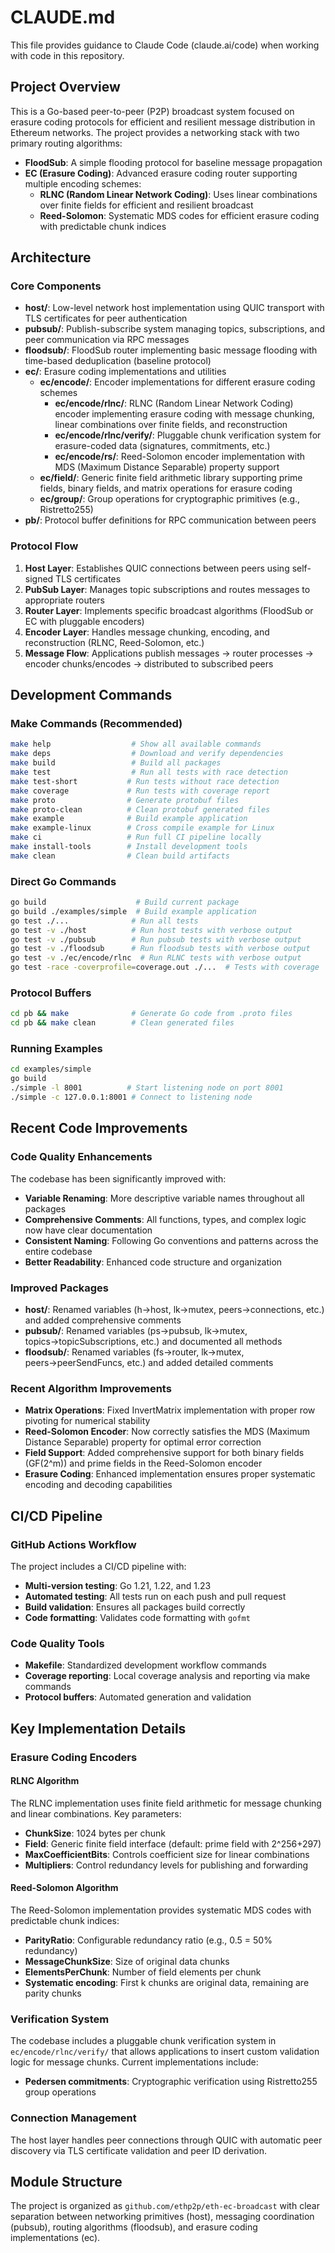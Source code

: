 # CLAUDE.md

This file provides guidance to Claude Code (claude.ai/code) when working with code in this repository.

## Project Overview

This is a Go-based peer-to-peer (P2P) broadcast system focused on erasure coding protocols for efficient and resilient message distribution in Ethereum networks. The project provides a networking stack with two primary routing algorithms:

- **FloodSub**: A simple flooding protocol for baseline message propagation
- **EC (Erasure Coding)**: Advanced erasure coding router supporting multiple encoding schemes:
  - **RLNC (Random Linear Network Coding)**: Uses linear combinations over finite fields for efficient and resilient broadcast
  - **Reed-Solomon**: Systematic MDS codes for efficient erasure coding with predictable chunk indices

## Architecture

### Core Components

- **host/**: Low-level network host implementation using QUIC transport with TLS certificates for peer authentication
- **pubsub/**: Publish-subscribe system managing topics, subscriptions, and peer communication via RPC messages  
- **floodsub/**: FloodSub router implementing basic message flooding with time-based deduplication (baseline protocol)
- **ec/**: Erasure coding implementations and utilities
  - **ec/encode/**: Encoder implementations for different erasure coding schemes
    - **ec/encode/rlnc/**: RLNC (Random Linear Network Coding) encoder implementing erasure coding with message chunking, linear combinations over finite fields, and reconstruction
    - **ec/encode/rlnc/verify/**: Pluggable chunk verification system for erasure-coded data (signatures, commitments, etc.)
    - **ec/encode/rs/**: Reed-Solomon encoder implementation with MDS (Maximum Distance Separable) property support
  - **ec/field/**: Generic finite field arithmetic library supporting prime fields, binary fields, and matrix operations for erasure coding
  - **ec/group/**: Group operations for cryptographic primitives (e.g., Ristretto255)
- **pb/**: Protocol buffer definitions for RPC communication between peers

### Protocol Flow

1. **Host Layer**: Establishes QUIC connections between peers using self-signed TLS certificates
2. **PubSub Layer**: Manages topic subscriptions and routes messages to appropriate routers
3. **Router Layer**: Implements specific broadcast algorithms (FloodSub or EC with pluggable encoders)
4. **Encoder Layer**: Handles message chunking, encoding, and reconstruction (RLNC, Reed-Solomon, etc.)
5. **Message Flow**: Applications publish messages → router processes → encoder chunks/encodes → distributed to subscribed peers

## Development Commands

### Make Commands (Recommended)
```bash
make help                  # Show all available commands
make deps                  # Download and verify dependencies
make build                 # Build all packages
make test                  # Run all tests with race detection
make test-short           # Run tests without race detection
make coverage             # Run tests with coverage report
make proto                # Generate protobuf files
make proto-clean          # Clean protobuf generated files
make example              # Build example application
make example-linux        # Cross compile example for Linux
make ci                   # Run full CI pipeline locally
make install-tools        # Install development tools
make clean                # Clean build artifacts
```

### Direct Go Commands
```bash
go build                    # Build current package
go build ./examples/simple  # Build example application
go test ./...              # Run all tests
go test -v ./host          # Run host tests with verbose output
go test -v ./pubsub        # Run pubsub tests with verbose output
go test -v ./floodsub      # Run floodsub tests with verbose output
go test -v ./ec/encode/rlnc  # Run RLNC tests with verbose output
go test -race -coverprofile=coverage.out ./...  # Tests with coverage
```

### Protocol Buffers
```bash
cd pb && make              # Generate Go code from .proto files
cd pb && make clean        # Clean generated files
```

### Running Examples
```bash
cd examples/simple
go build
./simple -l 8001          # Start listening node on port 8001
./simple -c 127.0.0.1:8001 # Connect to listening node
```


## Recent Code Improvements

### Code Quality Enhancements
The codebase has been significantly improved with:
- **Variable Renaming**: More descriptive variable names throughout all packages
- **Comprehensive Comments**: All functions, types, and complex logic now have clear documentation
- **Consistent Naming**: Following Go conventions and patterns across the entire codebase
- **Better Readability**: Enhanced code structure and organization

### Improved Packages
- **host/**: Renamed variables (h→host, lk→mutex, peers→connections, etc.) and added comprehensive comments
- **pubsub/**: Renamed variables (ps→pubsub, lk→mutex, topics→topicSubscriptions, etc.) and documented all methods
- **floodsub/**: Renamed variables (fs→router, lk→mutex, peers→peerSendFuncs, etc.) and added detailed comments

### Recent Algorithm Improvements
- **Matrix Operations**: Fixed InvertMatrix implementation with proper row pivoting for numerical stability
- **Reed-Solomon Encoder**: Now correctly satisfies the MDS (Maximum Distance Separable) property for optimal error correction
- **Field Support**: Added comprehensive support for both binary fields (GF(2^m)) and prime fields in the Reed-Solomon encoder
- **Erasure Coding**: Enhanced implementation ensures proper systematic encoding and decoding capabilities

## CI/CD Pipeline

### GitHub Actions Workflow
The project includes a CI/CD pipeline with:
- **Multi-version testing**: Go 1.21, 1.22, and 1.23
- **Automated testing**: All tests run on each push and pull request
- **Build validation**: Ensures all packages build correctly
- **Code formatting**: Validates code formatting with `gofmt`

### Code Quality Tools
- **Makefile**: Standardized development workflow commands
- **Coverage reporting**: Local coverage analysis and reporting via make commands
- **Protocol buffers**: Automated generation and validation

## Key Implementation Details

### Erasure Coding Encoders

#### RLNC Algorithm
The RLNC implementation uses finite field arithmetic for message chunking and linear combinations. Key parameters:
- **ChunkSize**: 1024 bytes per chunk
- **Field**: Generic finite field interface (default: prime field with 2^256+297)
- **MaxCoefficientBits**: Controls coefficient size for linear combinations
- **Multipliers**: Control redundancy levels for publishing and forwarding

#### Reed-Solomon Algorithm
The Reed-Solomon implementation provides systematic MDS codes with predictable chunk indices:
- **ParityRatio**: Configurable redundancy ratio (e.g., 0.5 = 50% redundancy)
- **MessageChunkSize**: Size of original data chunks
- **ElementsPerChunk**: Number of field elements per chunk
- **Systematic encoding**: First k chunks are original data, remaining are parity chunks

### Verification System
The codebase includes a pluggable chunk verification system in `ec/encode/rlnc/verify/` that allows applications to insert custom validation logic for message chunks. Current implementations include:
- **Pedersen commitments**: Cryptographic verification using Ristretto255 group operations

### Connection Management
The host layer handles peer connections through QUIC with automatic peer discovery via TLS certificate validation and peer ID derivation.

## Module Structure

The project is organized as `github.com/ethp2p/eth-ec-broadcast` with clear separation between networking primitives (host), messaging coordination (pubsub), routing algorithms (floodsub), and erasure coding implementations (ec).